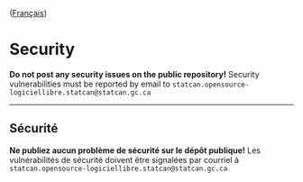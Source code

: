 ([Français](#sécurité))

# Security

**Do not post any security issues on the public repository!** Security vulnerabilities must be reported by email to `statcan.opensource-logiciellibre.statcan@statcan.gc.ca`

______________________

## Sécurité

**Ne publiez aucun problème de sécurité sur le dépôt publique!** Les vulnérabilités de sécurité doivent être signalées par courriel à `statcan.opensource-logiciellibre.statcan@statcan.gc.ca`